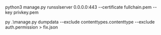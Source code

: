 python3 manage.py runsslserver 0.0.0.0:443 --certificate fullchain.pem --key privkey.pem

py .\manage.py dumpdata --exclude contenttypes.contenttype --exclude auth.permission > fix.json
